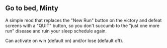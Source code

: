 ## Go to bed, Minty

A simple mod that replaces the "New Run" button on the victory and defeat screens with a "QUIT" button, so you don't succumb to the "just one more run" disease and ruin your sleep schedule again.

Can activate on win (default on) and/or lose (default off).